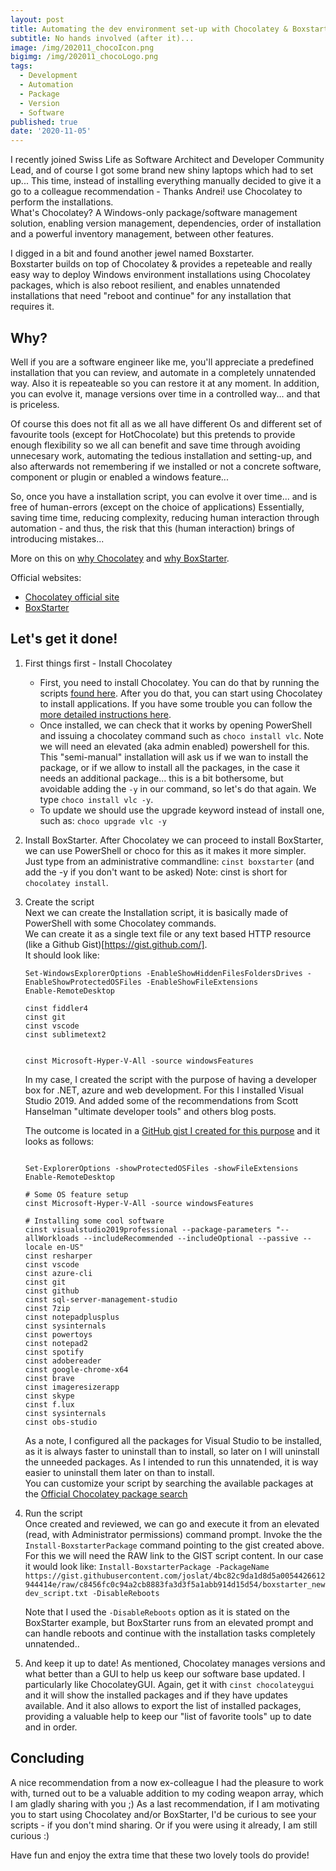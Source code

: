 ```yaml
---
layout: post
title: Automating the dev environment set-up with Chocolatey & Boxstarter
subtitle: No hands involved (after it)...
image: /img/202011_chocoIcon.png
bigimg: /img/202011_chocoLogo.png
tags:
  - Development
  - Automation
  - Package
  - Version
  - Software 
published: true
date: '2020-11-05'
---
```

I recently joined Swiss Life as Software Architect and Developer Community Lead, and of course I got some brand new shiny laptops which had to set up... 
This time, instead of installing everything manually decided to give it a go to a colleague recommendation - Thanks Andrei! use Chocolatey to perform the installations.   
What's Chocolatey? A Windows-only package/software management solution, enabling version management, dependencies, order of installation and a powerful inventory management, between other features.   

I digged in a bit and found another jewel named Boxstarter.   
Boxstarter builds on top of Chocolatey & provides a repeteable and really easy way to deploy Windows environment installations using Chocolatey packages, which is also reboot resilient, and enables unnatended installations that need "reboot and continue" for any installation that requires it.   
   

## Why?   
Well if you are a software engineer like me, you'll appreciate a predefined installation that you can review, and automate in a completely unnatended way. Also it is repeateable so you  can restore it at any moment. In addition, you can evolve it, manage versions over time in a controlled way... and that is priceless.   

Of course this does not fit all as we all have different Os and different set of favourite tools (except for HotChocolate) but this pretends to provide enough flexibility so we all can benefit and  save time through avoiding unnecesary work, automating the tedious installation and setting-up, and also afterwards not remembering if we installed or not a concrete software, component or plugin or enabled a windows feature...   

So, once you have a installation script, you can evolve it over time... and is free of human-errors (except on the choice of applications)
Essentially, saving time time, reducing complexity, reducing human interaction through automation - and thus, the risk that this (human interaction) brings of introducing mistakes...    

More on this on [why Chocolatey](https://chocolatey.org/why-chocolatey) and [why BoxStarter](https://boxstarter.org/WhyBoxstarter).      
   
Official websites:
- [Chocolatey official site](https://chocolatey.org/)  
- [BoxStarter](https://boxstarter.org/)  
   
  
## Let's get it done!   
1.  First things first - Install Chocolatey  
    - First, you need to install Chocolatey. You can do that by running the scripts [found here](https://chocolatey.org/install). After you do that, you can start using Chocolatey to install applications. If you have some trouble you can follow the [more detailed instructions here](https://chocolatey.org/docs/development-environment-setup).    
    - Once installed, we can check that it works by opening PowerShell and issuing a chocolatey command such as `choco install vlc`. Note we will need an elevated (aka admin enabled) powershell for this. This "semi-manual" installation will ask us if we wan to install the package, or if we allow to install all the packages, in the case it needs an additional package... this is a bit bothersome, but avoidable adding the `-y` in our command, so let's do that again. We type  `choco install vlc -y`.   
    - To update we should use the upgrade keyword instead of install one, such as:  `choco upgrade vlc -y`

2.  Install BoxStarter. 
    After Chocolatey we can proceed to install BoxStarter, we can use PowerShell or choco for this as it makes it more simpler. Just type from an administrative commandline:  `cinst boxstarter`  (and add the -y if you don't want to be asked)
    Note: cinst is short for `chocolatey install`.  
   
3.  Create the script   
    Next we can create the Installation script, it is basically made of PowerShell with some Chocolatey commands.   
    We can create it as a single text file or any text based HTTP resource (like a Github Gist)[https://gist.github.com/].   
    It should look like:  

    ```
    Set-WindowsExplorerOptions -EnableShowHiddenFilesFoldersDrives -EnableShowProtectedOSFiles -EnableShowFileExtensions
    Enable-RemoteDesktop
    
    cinst fiddler4
    cinst git
    cinst vscode
    cinst sublimetext2
    

    cinst Microsoft-Hyper-V-All -source windowsFeatures
    ```

    In my case, I created the script with the purpose of having a developer box for .NET, azure and web development. For this I installed Visual Studio 2019. And added some of the  recommendations from Scott Hanselman "ultimate developer tools" and others blog posts.   

    The outcome is located in a [GitHub gist I created for this purpose](https://gist.github.com/joslat/4bc82c9da1d8d5a0054426612944414e) and it looks as follows:   
    ```

    Set-ExplorerOptions -showProtectedOSFiles -showFileExtensions
    Enable-RemoteDesktop

    # Some OS feature setup
    cinst Microsoft-Hyper-V-All -source windowsFeatures

    # Installing some cool software
    cinst visualstudio2019professional --package-parameters "--allWorkloads --includeRecommended --includeOptional --passive --locale en-US"
    cinst resharper
    cinst vscode
    cinst azure-cli
    cinst git
    cinst github
    cinst sql-server-management-studio
    cinst 7zip
    cinst notepadplusplus
    cinst sysinternals
    cinst powertoys
    cinst notepad2
    cinst spotify
    cinst adobereader
    cinst google-chrome-x64
    cinst brave
    cinst imageresizerapp
    cinst skype
    cinst f.lux 
    cinst sysinternals
    cinst obs-studio
    ```    

    As a note, I configured all the packages for Visual Studio to be installed, as it is always faster to uninstall than to install, so later on I will uninstall the unneeded packages. As I intended to run this unnatended, it is way easier to uninstall them later on than to install.   
    You can customize your script by searching the available packages at the [Official Chocolatey package search](https://chocolatey.org/packages)

4. Run the script  
   Once created and reviewed, we can go and execute it from an elevated (read, with Administrator permissions) command prompt. 
   Invoke the the `Install-BoxstarterPackage` command pointing to the gist created above. For this we will need the RAW link to the GIST script content. In our case it would look like:  `Install-BoxstarterPackage -PackageName https://gist.githubusercontent.com/joslat/4bc82c9da1d8d5a0054426612944414e/raw/c8456fc0c94a2cb8883fa3d3f5a1abb914d15d54/boxstarter_newdev_script.txt -DisableReboots`  

   Note that I used the `-DisableReboots`  option as it is stated on the BoxStarter example, but BoxStarter runs from an elevated prompt and can handle reboots and continue with the installation tasks completely unnatended..


5. And keep it up to date!
   As mentioned, Chocolatey manages versions and what better than a GUI to help us keep our software base updated.
   I particularly like ChocolateyGUI. Again, get it with `cinst chocolateygui` and it will show the installed packages and if they have updates available.
   And it also allows to export the list of installed packages, providing a valuable help to keep our "list of favorite tools" up to date and in order.

## Concluding
A nice recommendation from a now ex-colleague I had the pleasure to work with, turned out to be a valuable addition to my coding weapon array, which I am gladly sharing with you ;)
As a last recommendation, if I am motivating you to start using Chocolatey and/or BoxStarter, I'd be curious to see your scripts - if you don't mind sharing. 
Or if you were using it already, I am still curious :)

Have fun and enjoy the extra time that these two lovely tools do provide!

